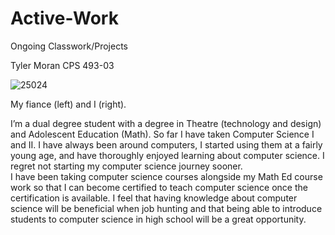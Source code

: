 # Active-Work
Ongoing Classwork/Projects

Tyler Moran
CPS 493-03
 
 ![25024](https://user-images.githubusercontent.com/123651369/216117262-6b9771ee-cd43-4fc8-a756-2ba2bb609ad9.jpg)
 
 My fiance (left) and I (right).

I’m a dual degree student with a degree in Theatre (technology and design) and Adolescent Education (Math).  So far I have taken Computer Science I and II.  I have always been around computers, I started using them at a fairly young age, and have thoroughly enjoyed learning about computer science.  I regret not starting my computer science journey sooner.  
I have been taking computer science courses alongside my Math Ed course work so that I can become certified to teach computer science once the certification is available.  I feel that having knowledge about computer science will be beneficial when job hunting and that being able to introduce students to computer science in high school will be a great opportunity.  
	
